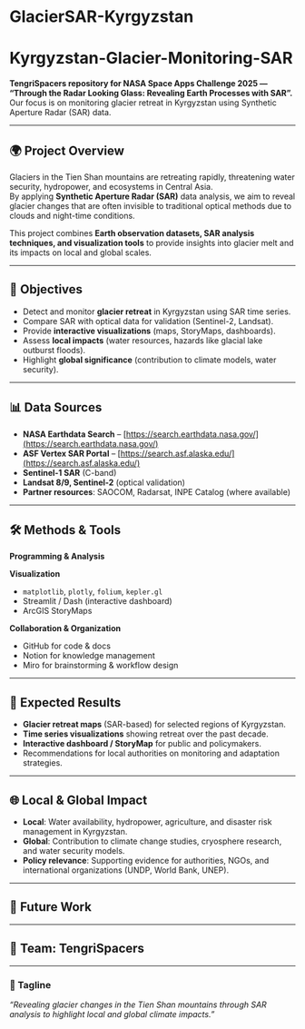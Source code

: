 # GlacierSAR-Kyrgyzstan

# Kyrgyzstan-Glacier-Monitoring-SAR  

**TengriSpacers repository for NASA Space Apps Challenge 2025 — “Through the Radar Looking Glass: Revealing Earth Processes with SAR”.**  
Our focus is on monitoring glacier retreat in Kyrgyzstan using Synthetic Aperture Radar (SAR) data.  

---

## 🌍 Project Overview  
Glaciers in the Tien Shan mountains are retreating rapidly, threatening water security, hydropower, and ecosystems in Central Asia.  
By applying **Synthetic Aperture Radar (SAR)** data analysis, we aim to reveal glacier changes that are often invisible to traditional optical methods due to clouds and night-time conditions.  

This project combines **Earth observation datasets, SAR analysis techniques, and visualization tools** to provide insights into glacier melt and its impacts on local and global scales.  

---

## 🎯 Objectives  
- Detect and monitor **glacier retreat** in Kyrgyzstan using SAR time series.  
- Compare SAR with optical data for validation (Sentinel-2, Landsat).  
- Provide **interactive visualizations** (maps, StoryMaps, dashboards).  
- Assess **local impacts** (water resources, hazards like glacial lake outburst floods).  
- Highlight **global significance** (contribution to climate models, water security).  

---

## 📊 Data Sources  
- **NASA Earthdata Search** – [https://search.earthdata.nasa.gov/](https://search.earthdata.nasa.gov/)  
- **ASF Vertex SAR Portal** – [https://search.asf.alaska.edu/](https://search.asf.alaska.edu/)  
- **Sentinel-1 SAR** (C-band)  
- **Landsat 8/9, Sentinel-2** (optical validation)  
- **Partner resources**: SAOCOM, Radarsat, INPE Catalog (where available)  

---

## 🛠 Methods & Tools  
**Programming & Analysis**  

**Visualization**  
- `matplotlib`, `plotly`, `folium`, `kepler.gl`  
- Streamlit / Dash (interactive dashboard)  
- ArcGIS StoryMaps  

**Collaboration & Organization**  
- GitHub for code & docs  
- Notion for knowledge management  
- Miro for brainstorming & workflow design  

---

## 🔬 Expected Results  
- **Glacier retreat maps** (SAR-based) for selected regions of Kyrgyzstan.  
- **Time series visualizations** showing retreat over the past decade.  
- **Interactive dashboard / StoryMap** for public and policymakers.  
- Recommendations for local authorities on monitoring and adaptation strategies.  

---

## 🌐 Local & Global Impact  
- **Local**: Water availability, hydropower, agriculture, and disaster risk management in Kyrgyzstan.  
- **Global**: Contribution to climate change studies, cryosphere research, and water security models.  
- **Policy relevance**: Supporting evidence for authorities, NGOs, and international organizations (UNDP, World Bank, UNEP).  

---

## 🚀 Future Work  

---

## 👥 Team: TengriSpacers  

---

### 📌 Tagline  
*“Revealing glacier changes in the Tien Shan mountains through SAR analysis to highlight local and global climate impacts.”*  

